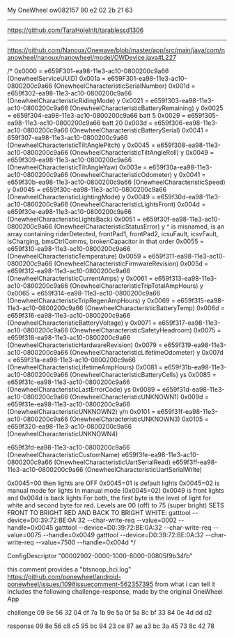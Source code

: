 My OneWheel
ow082157
90 e2 02 2b 21 63

----


https://github.com/TaraHoleInIt/tarablessd1306


----

https://github.com/Nanoux/Onewave/blob/master/app/src/main/java/com/nanowheel/nanoux/nanowheel/model/OWDevice.java#L227

/*
0x0000 = e659F301-ea98-11e3-ac10-0800200c9a66 (OnewheelServiceUUID)
0x001a = e659F301-ea98-11e3-ac10-0800200c9a66 (OnewheelCharacteristicSerialNumber)
0x001d = e659f302-ea98-11e3-ac10-0800200c9a66 (OnewheelCharacteristicRidingMode) y
0x0021 = e659f303-ea98-11e3-ac10-0800200c9a66 (OnewheelCharacteristicBatteryRemaining) y
0x0025 = e659f304-ea98-11e3-ac10-0800200c9a66  batt 5
0x0029 = e659f305-ea98-11e3-ac10-0800200c9a66  batt 20
0x003d = e659f306-ea98-11e3-ac10-0800200c9a66 (OnewheelCharacteristicBatterySerial)
0x0041 = 659f307-ea98-11e3-ac10-0800200c9a66  (OnewheelCharacteristicTiltAnglePitch) y
0x0045 = e659f308-ea98-11e3-ac10-0800200c9a66 (OnewheelCharacteristicTiltAngleRoll)  y
0x0049 = e659f309-ea98-11e3-ac10-0800200c9a66 (OnewheelCharacteristicTiltAngleYaw)
0x003e = e659f30a-ea98-11e3-ac10-0800200c9a66 (OnewheelCharacteristicOdometer) y
0x0041 = e659f30b-ea98-11e3-ac10-0800200c9a66 (OnewheelCharacteristicSpeed) y
0x0045 = e659f30c-ea98-11e3-ac10-0800200c9a66 (OnewheelCharacteristicLightingMode) y
0x0049 = e659f30d-ea98-11e3-ac10-0800200c9a66 (OnewheelCharacteristicLightsFront)
0x004d = e659f30e-ea98-11e3-ac10-0800200c9a66 (OnewheelCharacteristicLightsBack)
0x0051 = e659f30f-ea98-11e3-ac10-0800200c9a66 (OnewheelCharacteristicStatusError) y
^ is misnamed, is an array containing riderDetected, frontPad1, frontPad2, icsuFault, icsvFault, isCharging, bmsCtrlComms, brokenCapacitor in that order
0x0055 = e659f310-ea98-11e3-ac10-0800200c9a66 (OnewheelCharacteristicTemperature)
0x0059 = e659f311-ea98-11e3-ac10-0800200c9a66 (OnewheelCharacteristicFirmwareRevision)
0x005d = e659f312-ea98-11e3-ac10-0800200c9a66 (OnewheelCharacteristicCurrentAmps) y
0x0061 = e659f313-ea98-11e3-ac10-0800200c9a66 (OnewheelCharacteristicTripTotalAmpHours) y
0x0065 = e659f314-ea98-11e3-ac10-0800200c9a66 (OnewheelCharacteristicTripRegenAmpHours) y
0x0069 = e659f315-ea98-11e3-ac10-0800200c9a66 (OnewheelCharacteristicBatteryTemp)
0x006d = e659f316-ea98-11e3-ac10-0800200c9a66 (OnewheelCharacteristicBatteryVoltage) y
0x0071 = e659f317-ea98-11e3-ac10-0800200c9a66 (OnewheelCharacteristicSafetyHeadroom)
0x0075 = e659f318-ea98-11e3-ac10-0800200c9a66 (OnewheelCharacteristicHardwareRevision)
0x0079 = e659f319-ea98-11e3-ac10-0800200c9a66 (OnewheelCharacteristicLifetimeOdometer) y
0x007d = e659f31a-ea98-11e3-ac10-0800200c9a66 (OnewheelCharacteristicLifetimeAmpHours)
0x0081 = e659f31b-ea98-11e3-ac10-0800200c9a66 (OnewheelCharacteristicBatteryCells) ys
0x0085 = e659f31c-ea98-11e3-ac10-0800200c9a66 (OnewheelCharacteristicLastErrorCode) ys
0x0089 = e659f31d-ea98-11e3-ac10-0800200c9a66 (OnewheelCharacteristicUNKNOWN1)
0x009d = e659f31e-ea98-11e3-ac10-0800200c9a66 (OnewheelCharacteristicUNKNOWN2) y/n
0x0101 = e659f31f-ea98-11e3-ac10-0800200c9a66 (OnewheelCharacteristicUNKNOWN3)
0x0105 = e659f320-ea98-11e3-ac10-0800200c9a66 (OnewheelCharacteristicUNKNOWN4)

e659f3fd-ea98-11e3-ac10-0800200c9a66 (OnewheelCharacteristicCustomName)
e659f3fe-ea98-11e3-ac10-0800200c9a66 (OnewheelCharacteristicUartSerialRead)
e659f3ff-ea98-11e3-ac10-0800200c9a66 (OnewheelCharacteristicUartSerialWrite)


0x0045=00 then lights are OFF
0x0045=01 is default lights
0x0045=02 is manual mode for lights
In manual mode (0x0045=02) 0x0049 is front lights and 0x004d is back lights
For both, the first byte is the level of light for white and second byte for red. Levels are 00 (off) to 75 (super bright)
SETS FRONT TO BRIGHT RED AND BACK TO BRIGHT WHITE:
gatttool --device=D0:39:72:BE:0A:32 --char-write-req --value=0002 --handle=0x0045
gatttool --device=D0:39:72:BE:0A:32 --char-write-req --value=0075 --handle=0x0049
gatttool --device=D0:39:72:BE:0A:32 --char-write-req --value=7500 --handle=0x004d
*/

ConfigDescriptor "00002902-0000-1000-8000-00805f9b34fb"


this comment provides a "btsnoop_hci.log" https://github.com/ponewheel/android-ponewheel/issues/109#issuecomment-562357395
from what i can tell it includes the following challenge-response, made by the original OneWheel App

challenge
09 8e 56
32 04 df 7a  1b 9e 5a 0f  5a 8c bf 33  84 0e 4d dd
d2


response
09 8e 56
c8 c5 95 bc  94 23 ce 87  ae a3 bc 3a  45 73 8c 42
78


